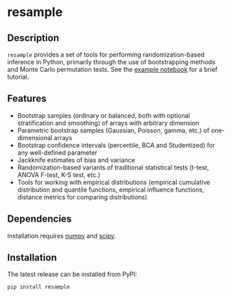 # resample

Description
--------

`resample` provides a set of tools for performing randomization-based inference in Python, primarily through the use of bootstrapping methods and Monte Carlo permutation tests.  See the [example notebook](https://github.com/dsaxton/resample/blob/master/doc/resample.ipynb) for a brief tutorial.

Features
--------

* Bootstrap samples (ordinary or balanced, both with optional stratification and smoothing) of arrays with arbitrary dimension
* Parametric bootstrap samples (Gaussian, Poisson, gamma, etc.) of one-dimensional arrays
* Bootstrap confidence intervals (percentile, BCA and Studentized) for any well-defined parameter
* Jackknife estimates of bias and variance
* Randomization-based variants of traditional statistical tests (t-test, ANOVA F-test, K-S test, etc.)
* Tools for working with empirical distributions (empirical cumulative distribution and quantile functions, empirical influence functions, distance metrics for comparing distributions)

Dependencies
------------

Installation requires [numpy](http://www.numpy.org/) and [scipy](https://www.scipy.org/).

Installation
------------

The latest release can be installed from PyPI:

    pip install resample

